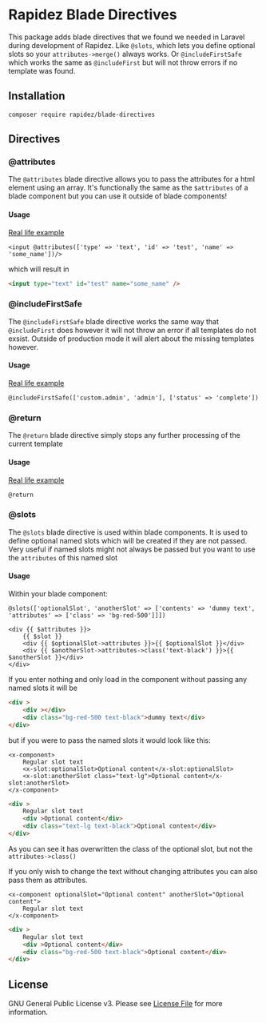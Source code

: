 # Rapidez Blade Directives

This package adds blade directives that we found we needed in Laravel during development of Rapidez.
Like `@slots`, which lets you define optional slots so your `attributes->merge()` always works.
Or `@includeFirstSafe` which works the same as `@includeFirst` but will not throw errors if no template was found.

## Installation

```
composer require rapidez/blade-directives
```

## Directives

### @attributes

The `@attributes` blade directive allows you to pass the attributes for a html element using an array.
It's functionally the same as the `$attributes` of a blade component but you can use it outside of blade components!

#### Usage

[Real life example](https://github.com/rapidez/statamic/blob/066b5d336e44890c5b4049f5df3c62b15ed302b2/resources/views/page_builder/form.blade.php#L9)

```blade
<input @attributes(['type' => 'text', 'id' => 'test', 'name' => 'some_name'])/>
```

which will result in

```html
<input type="text" id="test" name="some_name" />
```

### @includeFirstSafe

The `@includeFirstSafe` blade directive works the same way that `@includeFirst` does however it will not throw an error if all templates do not exsist.
Outside of production mode it will alert about the missing templates however.

#### Usage

[Real life example](https://github.com/rapidez/statamic/blob/066b5d336e44890c5b4049f5df3c62b15ed302b2/resources/views/page_builder.blade.php#L2)

```blade
@includeFirstSafe(['custom.admin', 'admin'], ['status' => 'complete'])
```

### @return

The `@return` blade directive simply stops any further processing of the current template

#### Usage

[Real life example](https://github.com/rapidez/statamic/blob/066b5d336e44890c5b4049f5df3c62b15ed302b2/resources/views/page_builder/form.blade.php#L5)

```blade
@return
```

### @slots

The `@slots` blade directive is used within blade components.
It is used to define optional named slots which will be created if they are not passed.
Very useful if named slots might not always be passed but you want to use the `attributes` of this named slot

#### Usage

Within your blade component:
```blade
@slots(['optionalSlot', 'anotherSlot' => ['contents' => 'dummy text', 'attributes' => ['class' => 'bg-red-500']]])

<div {{ $attributes }}>
    {{ $slot }}
    <div {{ $optionalSlot->attributes }}>{{ $optionalSlot }}</div>
    <div {{ $anotherSlot->attributes->class('text-black') }}>{{ $anotherSlot }}</div>
</div>
```

If you enter nothing and only load in the component without passing any named slots it will be

```html
<div >
    <div ></div>
    <div class="bg-red-500 text-black">dummy text</div>
</div>
```

but if you were to pass the named slots it would look like this:

```blade
<x-component>
    Regular slot text
    <x-slot:optionalSlot>Optional content</x-slot:optionalSlot>
    <x-slot:anotherSlot class="text-lg">Optional content</x-slot:anotherSlot>
</x-component>
```

```html
<div >
    Regular slot text
    <div >Optional content</div>
    <div class="text-lg text-black">Optional content</div>
</div>
```

As you can see it has overwritten the class of the optional slot, but not the `attributes->class()`

If you only wish to change the text without changing attributes you can also pass them as attributes.

```blade
<x-component optionalSlot="Optional content" anotherSlot="Optional content">
    Regular slot text
</x-component>
```

```html
<div >
    Regular slot text
    <div >Optional content</div>
    <div class="bg-red-500 text-black">Optional content</div>
</div>
```

## License

GNU General Public License v3. Please see [License File](LICENSE) for more information.